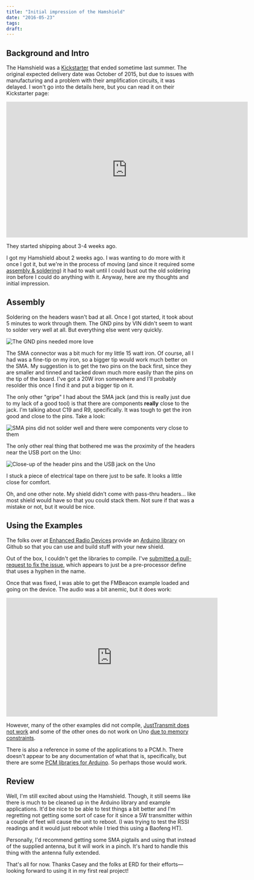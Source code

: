 ```yaml
---
title: "Initial impression of the Hamshield"
date: "2016-05-23"
tags:
draft:
---
```


Background and Intro
-----

The Hamshield was a [Kickstarter](https://www.kickstarter.com/projects/749835103/hamshield-for-arduino-vhf-uhf-transceiver) that ended sometime last summer. The original expected delivery date was October of 2015, but due to issues with manufacturing and a problem with their amplification circuits, it was delayed. I won't go into the details here, but you can read it on their Kickstarter page:

<iframe width="640" height="360" src="https://www.kickstarter.com/projects/749835103/hamshield-for-arduino-vhf-uhf-transceiver/widget/video.html" frameborder="0" scrolling="no"> </iframe>

They started shipping about 3-4 weeks ago.

I got my Hamshield about 2 weeks ago. I was wanting to do more with it once I got it, but we're in the process of moving (and since it required some [assembly & soldering](http://www.instructables.com/id/Getting-Started-With-HamShield/)) it had to wait until I could bust out the old soldering iron before I could do anything with it. Anyway, here are my thoughts and initial impression.

Assembly
-----------

Soldering on the headers wasn't bad at all. Once I got started, it took about 5 minutes to work through them. The GND pins by VIN didn't seem to want to solder very well at all. But everything else went very quickly.

![The GND pins needed more love](https://www.nickvahalik.com/sites/nickvahalik.com/files/IMG_3391_0.jpg)

The SMA connector was a bit much for my little 15 watt iron. Of course, all I had was a fine-tip on my iron, so a bigger tip would work much better on the SMA. My suggestion is to get the two pins on the back first, since they are smaller and tinned and tacked down much more easily than the pins on the tip of the board. I've got a 20W iron somewhere and I'll probably resolder this once I find it and put a bigger tip on it.

The only other "gripe" I had about the SMA jack (and this is really just due to my lack of a good tool) is that there are components **really** close to the jack. I'm talking about C19 and R9, specifically. It was tough to get the iron good and close to the pins. Take a look:

![SMA pins did not solder well and there were components very close to them](https://www.nickvahalik.com/sites/nickvahalik.com/files/IMG_3392_0.JPG)

The only other real thing that bothered me was the proximity of the headers near the USB port on the Uno:

![Close-up of the header pins and the USB jack on the Uno](https://www.nickvahalik.com/sites/nickvahalik.com/files/IMG_3388.JPG)

I stuck a piece of electrical tape on there just to be safe. It looks a little close for comfort.

Oh, and one other note. My shield didn't come with pass-thru headers... like most shield would have so that you could stack them. Not sure if that was a mistake or not, but it would be nice.

Using the Examples
-----------------------

The folks over at [Enhanced Radio Devices](http://enhancedradio.com/) provide an [Arduino library](https://github.com/EnhancedRadioDevices/HamShield) on Github so that you can use and build stuff with your new shield.

Out of the box, I couldn't get the libraries to compile. I've [submitted a pull-request to fix the issue](https://github.com/EnhancedRadioDevices/HamShield/pull/18), which appears to just be a pre-processor define that uses a hyphen in the name.

Once that was fixed, I was able to get the FMBeacon example loaded and going on the device. The audio was a bit anemic, but it does work:

<iframe width="560" height="315" src="https://www.youtube.com/embed/6DUnz-QK69Q" frameborder="0" allowfullscreen></iframe>

However, many of the other examples did not compile, [JustTransmit does not work](https://github.com/EnhancedRadioDevices/HamShield/issues/16) and some of the other ones do not work on Uno [due to memory constraints](https://github.com/EnhancedRadioDevices/HamShield/issues/17).

There is also a reference in some of the applications to a PCM.h. There doesn't appear to be any documentation of what that is, specifically, but there are some [PCM libraries for Arduino](https://github.com/RayHightower/Arduino/blob/master/libraries/pcm/PCM.h). So perhaps those would work.

Review
---------

Well, I'm still excited about using the Hamshield. Though, it still seems like there is much to be cleaned up in the Arduino library and example applications. It'd be nice to be able to test things a bit better and I'm regretting not getting some sort of case for it since a 5W transmitter within a couple of feet will cause the unit to reboot. (I was trying to test the RSSI readings and it would just reboot while I tried this using a Baofeng HT).

Personally, I'd recommend getting some SMA pigtails and using that instead of the supplied antenna, but it will work in a pinch. It's hard to handle this thing with the antenna fully extended.

That's all for now. Thanks Casey and the folks at ERD for their efforts—looking forward to using it in my first real project!
